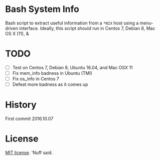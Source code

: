 # Bash System Info  

Bash script to extract useful information from a `*NIX` host using a menu-driven interface.
Ideally, this script should run in Centos 7, Debian 8, Mac OS X (11), & 

# TODO

- [ ] Test on Centos 7, Debian 8, Ubuntu 16.04, and Mac OSX 11
- [ ] Fix mem_info badness in Ubuntu (TMI) 
- [ ] Fix os_info in Centos 7 
- [ ] Defeat more badness as it comes up

# History 

First commit 2016.10.07

# License 

[MIT license](https://opensource.org/licenses/MIT). 'Nuff said. 

